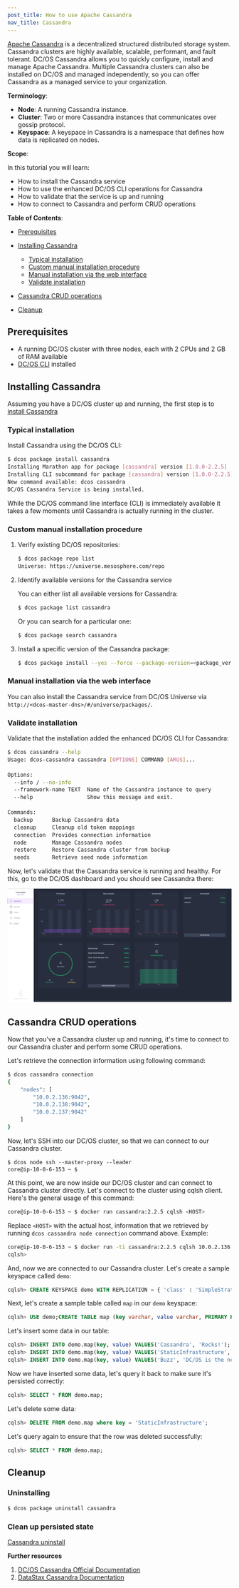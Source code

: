 ```yaml
---
post_title: How to use Apache Cassandra
nav_title: Cassandra
---
```


[Apache Cassandra](https://cassandra.apache.org/) is a decentralized structured distributed storage system. Cassandra clusters are highly available, scalable, performant, and fault tolerant. DC/OS Cassandra allows you to quickly configure, install and manage Apache Cassandra. Multiple Cassandra clusters can also be installed on DC/OS and managed independently, so you can offer Cassandra as a managed service to your organization.

**Terminology**:

- **Node**: A running Cassandra instance.
- **Cluster**: Two or more Cassandra instances that communicates over gossip protocol.
- **Keyspace**: A keyspace in Cassandra is a namespace that defines how data is replicated on nodes.

**Scope**:

In this tutorial you will learn:
* How to install the Cassandra service
* How to use the enhanced DC/OS CLI operations for Cassandra
* How to validate that the service is up and running
* How to connect to Cassandra and perform CRUD operations

**Table of Contents**:

- [Prerequisites](#prerequisites)
- [Installing Cassandra](#installing-cassandra)

  - [Typical installation](#typical-installation)
  - [Custom manual installation procedure](#custom-manual-installation-procedure)
  - [Manual installation via the web interface](#manual-installation-via-the-web-interface)
  - [Validate installation](#validate-installation)

- [Cassandra CRUD operations](#cassandra-crud-operations)
- [Cleanup](#cleanup)

## Prerequisites

- A running DC/OS cluster with three nodes, each with 2 CPUs and 2 GB of RAM available
- [DC/OS CLI](/docs/1.7/usage/cli/install/) installed

## Installing Cassandra

Assuming you have a DC/OS cluster up and running, the first step is to [install Cassandra](https://docs.mesosphere.com/manage-service/cassandra/)

### Typical installation

Install Cassandra using the DC/OS CLI:

```bash
$ dcos package install cassandra
Installing Marathon app for package [cassandra] version [1.0.0-2.2.5]
Installing CLI subcommand for package [cassandra] version [1.0.0-2.2.5]
New command available: dcos cassandra
DC/OS Cassandra Service is being installed.
```

While the DC/OS command line interface (CLI) is immediately available it takes a few moments until Cassandra is actually running in the cluster.

### Custom manual installation procedure

1. Verify existing DC/OS repositories:

    ```bash
    $ dcos package repo list
    Universe: https://universe.mesosphere.com/repo
    ```

1. Identify available versions for the Cassandra service

    You can either list all available versions for Cassandra:

    ```bash
    $ dcos package list cassandra
    ```

    Or you can search for a particular one:

    ```bash
    $ dcos package search cassandra
    ```

1. Install a specific version of the Cassandra package:

    ```bash
    $ dcos package install --yes --force --package-version=<package_version> Cassandra
    ```

### Manual installation via the web interface

You can also install the Cassandra service from DC/OS Universe via `http://<dcos-master-dns>/#/universe/packages/`.

### Validate installation

Validate that the installation added the enhanced DC/OS CLI for Cassandra:

```bash
$ dcos cassandra --help
Usage: dcos-cassandra cassandra [OPTIONS] COMMAND [ARGS]...

Options:
  --info / --no-info
  --framework-name TEXT  Name of the Cassandra instance to query
  --help                 Show this message and exit.

Commands:
  backup      Backup Cassandra data
  cleanup     Cleanup old token mappings
  connection  Provides connection information
  node        Manage Cassandra nodes
  restore     Restore Cassandra cluster from backup
  seeds       Retrieve seed node information
```

Now, let's validate that the Cassandra service is running and healthy. For this, go to the DC/OS dashboard and you should see Cassandra there:

![Cassandra in the dashboard](img/cassandra-dashboard.png)

## Cassandra CRUD operations

Now that you've a Cassandra cluster up and running, it's time to connect to our Cassandra cluster and perform some CRUD operations.

Let's retrieve the connection information using following command:

```bash
$ dcos cassandra connection
{
    "nodes": [
        "10.0.2.136:9042",
        "10.0.2.138:9042",
        "10.0.2.137:9042"
    ]
}
```

Now, let's SSH into our DC/OS cluster, so that we can connect to our Cassandra cluster.

```
$ dcos node ssh --master-proxy --leader
core@ip-10-0-6-153 ~ $
```

At this point, we are now inside our DC/OS cluster and can connect to Cassandra cluster directly. Let's connect to the cluster using cqlsh client. Here's the general usage of this command:

```bash
core@ip-10-0-6-153 ~ $ docker run cassandra:2.2.5 cqlsh <HOST>
```

Replace `<HOST>` with the actual host, information that we retrieved by running `dcos cassandra node connection` command above. Example:

```bash
core@ip-10-0-6-153 ~ $ docker run -ti cassandra:2.2.5 cqlsh 10.0.2.136
cqlsh>
```

And, now we are connected to our Cassandra cluster. Let's create a sample keyspace called `demo`:

```sql
cqlsh> CREATE KEYSPACE demo WITH REPLICATION = { 'class' : 'SimpleStrategy', 'replication_factor' : 3 };
```

Next, let's create a sample table called `map` in our `demo` keyspace:

```sql
cqlsh> USE demo;CREATE TABLE map (key varchar, value varchar, PRIMARY KEY(key));
```

Let's insert some data in our table:

```sql
cqlsh> INSERT INTO demo.map(key, value) VALUES('Cassandra', 'Rocks!');
cqlsh> INSERT INTO demo.map(key, value) VALUES('StaticInfrastructure', 'BeGone!');
cqlsh> INSERT INTO demo.map(key, value) VALUES('Buzz', 'DC/OS is the new black!');
```

Now we have inserted some data, let's query it back to make sure it's persisted correctly:

```sql
cqlsh> SELECT * FROM demo.map;
```

Let's delete some data:

```sql
cqlsh> DELETE FROM demo.map where key = 'StaticInfrastructure';
```

Let's query again to ensure that the row was deleted successfully:

```sql
cqlsh> SELECT * FROM demo.map;
```

## Cleanup

### Uninstalling

```bash
$ dcos package uninstall cassandra
```

### Clean up persisted state

[Cassandra uninstall](https://docs.mesosphere.com/usage/services/cassandra/#uninstall)

**Further resources**

1. [DC/OS Cassandra Official Documentation](https://docs.mesosphere.com/usage/services/cassandra/)
1. [DataStax Cassandra Documentation](http://docs.datastax.com)
